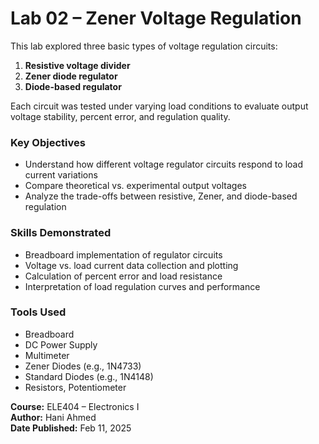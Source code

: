 # Lab 02 – Zener Voltage Regulation

This lab explored three basic types of voltage regulation circuits:
1. **Resistive voltage divider**
2. **Zener diode regulator**
3. **Diode-based regulator**

Each circuit was tested under varying load conditions to evaluate output voltage stability, percent error, and regulation quality.

### Key Objectives
- Understand how different voltage regulator circuits respond to load current variations
- Compare theoretical vs. experimental output voltages
- Analyze the trade-offs between resistive, Zener, and diode-based regulation

### Skills Demonstrated
- Breadboard implementation of regulator circuits
- Voltage vs. load current data collection and plotting
- Calculation of percent error and load resistance
- Interpretation of load regulation curves and performance

### Tools Used
- Breadboard  
- DC Power Supply  
- Multimeter  
- Zener Diodes (e.g., 1N4733)  
- Standard Diodes (e.g., 1N4148)  
- Resistors, Potentiometer  

**Course:** ELE404 – Electronics I  
**Author:** Hani Ahmed  
**Date Published:** Feb 11, 2025

